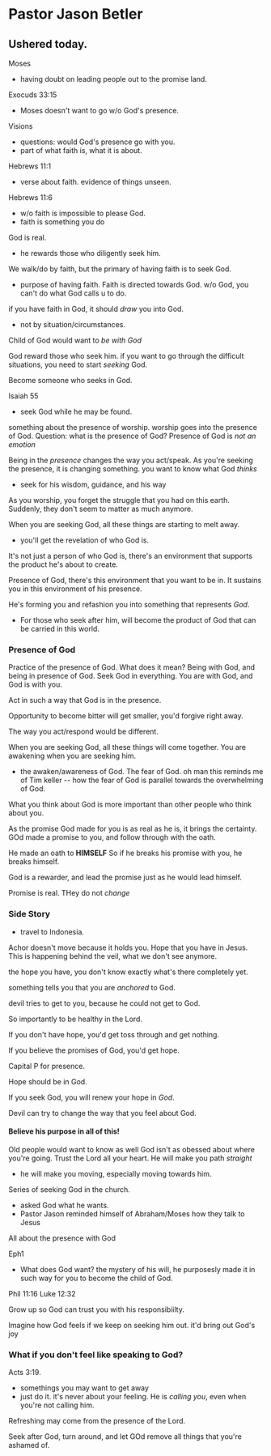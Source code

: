 # Pastor Jason Betler

## Ushered today.

Moses 
- having doubt on leading people out to the promise land.

Exocuds 33:15
- Moses doesn't want to go w/o God's presence.

Visions
- questions: would God's presence go with you.
- part of what faith is, what it is about.

Hebrews 11:1
- verse about faith. evidence of things unseen.

Hebrews 11:6
- w/o faith is impossible to please God.
- faith is something you do

God is real.
- he rewards those who diligently seek him.

We walk/do by faith, but the primary of having faith is to seek God.
- purpose of having faith.
Faith is directed towards God. w/o God, you can't do what God calls u to do.

if you have faith in God, it should _draw_ you into God.
- not by situation/circumstances.

Child of God would want to _be with God_

God reward those who seek him. if you want to go through the difficult situations, you need to start _seeking_ God.

Become someone who seeks in God.

Isaiah 55
- seek God while he may be found.

something about the presence of worship.
worship goes into the presence of God.
Question: what is the presence of God? Presence of God is _not an emotion_

Being in the _presence_ changes the way you act/speak. As you're seeking the presence, it is changing something. 
you want to know what God _thinks_
- seek for his wisdom, guidance, and his way

As you worship, you forget the struggle that you had on this earth. Suddenly, they don't seem to matter as much anymore.

When you are seeking God, all these things are starting to melt away.
- you'll get the revelation of who God is.

It's not just a person of who God is, there's an environment that supports the product he's about to create.

Presence of God, there's this environment that you want to be in. It sustains you in this environment of his presence.

He's forming you and refashion you into something that represents _God_.
- For those who seek after him, will become the product of God that can be carried in this world.

### Presence of God

Practice of the presence of God.
What does it mean? Being with God, and being in presence of God. Seek God in everything. You are with God, and God is with you.

Act in such a way that God is in the presence.

Opportunity to become bitter will get smaller, you'd forgive right away.

The way you act/respond would be different.

When you are seeking God, all these things will come together. You are awakening when you are seeking him.
- the awaken/awareness of God. The fear of God. oh man this reminds me of Tim keller -- how the fear of God is parallel towards the overwhelming of God.

What you think about God is more important than other people who think about you.

As the promise God made for you is as real as he is, it brings the certainty.
GOd made a promise to you, and follow through with the oath.

He made an oath to **HIMSELF**
So if he breaks his promise with you, he breaks himself.

God is a rewarder, and lead the promise just as he would lead himself.

Promise is real. THey do not _change_

### Side Story 
- travel to Indonesia.

Achor doesn't move because it holds you.
Hope that you have in Jesus.
This is happening behind the veil, what we don't see anymore.

the hope you have, you don't know exactly what's there completely yet.

something tells you that you are _anchored_ to God.

devil tries to get to you, because he could not get to God.

So importantly to be healthy in the Lord.

If you don't have hope, you'd get toss through and get nothing.

If you believe the promises of God, you'd get hope.

Capital P for presence.

Hope should be in God.

If you seek God, you will renew your hope in _God_.

Devil can try to change the way that you feel about God.

#### Believe his purpose in all of this!

Old people would want to know as well
God isn't as obessed about where you're going. Trust the Lord all your heart. He will make you path _straight_
- he will make you moving, especially moving towards him.

Series of seeking God in the church. 
- asked God what he wants.
- Pastor Jason reminded himself of Abraham/Moses how they talk to Jesus 

All about the presence with God

Eph1
- What does God want? the mystery of his will, he purposesly made it in such way for you to become the child of God.

Phil 11:16
Luke 12:32

Grow up so God can trust you with his responsibiilty.

Imagine how God feels if we keep on seeking him out. it'd bring out God's joy

### What if you don't feel like speaking to God?
Acts 3:19.
- somethings you may want to get away
- just do it. it's never about your feeling. He is _calling you_, even when you're not calling him.

Refreshing may come from the presence of the Lord.

Seek after God, turn around, and let GOd remove all things that you're ashamed of.
